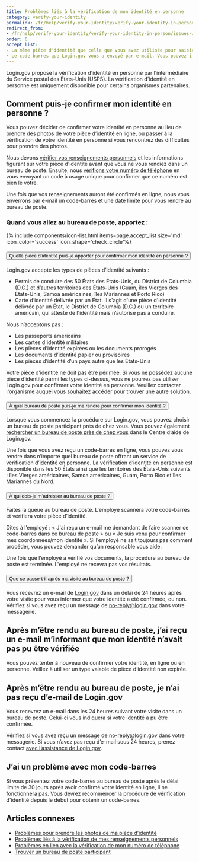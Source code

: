 ```yaml
---
title: Problèmes liés à la vérification de mon identité en personne
category: verify-your-identity
permalink: /fr/help/verify-your-identity/verify-your-identity-in-person/
redirect_from:
- /fr/help/verify-your-identity/verify-your-identity-in-person/issues-with-verifying-your-identity-in-person/
order: 6
accept_list:
- La même pièce d'identité que celle que vous avez utilisée pour saisir les renseignements vous concernant sur Login.gov.
- Le code-barres que Login.gov vous a envoyé par e-mail. Vous pouvez imprimer l’e-mail ou le montrer depuis votre téléphone portable.
---
```


Login.gov propose la vérification d'identité en personne par l’intermédiaire du Service postal des États-Unis (USPS). La vérification d'identité en personne est uniquement disponible pour certains organismes partenaires.

## Comment puis-je confirmer mon identité en personne ?

Vous pouvez décider de confirmer votre identité en personne au lieu de prendre des photos de votre pièce d’identité en ligne, ou passer à la vérification de votre identité en personne si vous rencontrez des difficultés pour prendre des photos.

Nous devons [vérifier vos renseignements personnels](/fr/help/verify-your-identity/issues-verifying-my-personal-information/) et les informations figurant sur votre pièce d'identité avant que vous ne vous rendiez dans un bureau de poste. Ensuite, nous [vérifions votre numéro de téléphone](/fr/help/verify-your-identity/phone-number/) en vous envoyant un code à usage unique pour confirmer que ce numéro est bien le vôtre.

Une fois que vos renseignements auront été confirmés en ligne, nous vous enverrons par e-mail un code-barres et une date limite pour vous rendre au bureau de poste.

### Quand vous allez au bureau de poste, apportez :

{% include components/icon-list.html items=page.accept_list size='md' icon_color='success' icon_shape='check_circle'%}

<div class="usa-accordion usa-accordion--bordered margin-y-4">
  <h4 class="usa-accordion__heading">
    <button
      type="button"
      class="usa-accordion__button"
      aria-expanded="false"
      aria-controls="b-a1"
    >
      Quelle pièce d’identité puis-je apporter pour confirmer mon identité en personne ?
    </button>
  </h4>
  <div id="b-a1" class="usa-accordion__content usa-prose">
    <p>Login.gov accepte les types de pièces d’identité suivants :</p>
    <ul>
      <li>Permis de conduire des 50 États des États-Unis, du District de Columbia (D.C.) et d’autres territoires des États-Unis (Guam, îles Vierges des États-Unis, Samoa américaines, îles Mariannes et Porto Rico)</li>
      <li>Carte d’identité délivrée par un État. Il s'agit d'une pièce d'identité délivrée par un État, le District de Columbia (D.C.) ou un territoire américain, qui atteste de l'identité mais n’autorise pas à conduire.</li>
    </ul>
    <p>Nous n’acceptons pas :</p>
    <ul>
      <li>Les passeports américains</li>
      <li>Les cartes d'identité militaires</li>
      <li>Les pièces d’identité expirées ou les documents prorogés</li>
      <li>Les documents d’identité papier ou provisoires</li>
      <li>Les pièces d’identité d’un pays autre que les États-Unis</li>
    </ul>
    <p>Votre pièce d’identité ne doit pas être périmée. Si vous ne possédez aucune pièce d’identité parmi les types ci-dessus, vous ne pourrez pas utiliser Login.gov pour confirmer votre identité en personne. Veuillez contacter l'organisme auquel vous souhaitez accéder pour trouver une autre solution.</p>
  </div>
</div>

<div class="usa-accordion usa-accordion--bordered margin-y-4">
  <h4 class="usa-accordion__heading">
    <button
      type="button"
      class="usa-accordion__button"
      aria-expanded="false"
      aria-controls="b-a2"
    >
      À quel bureau de poste puis-je me rendre pour confirmer mon identité ?
    </button>
  </h4>
  <div id="b-a2" class="usa-accordion__content usa-prose">
    <p>Lorsque vous commencez la procédure sur Login.gov, vous pouvez choisir un bureau de poste participant près de chez vous. Vous pouvez également <a href="/fr/help/verify-your-identity/verify-your-identity-in-person/find-a-participating-post-office/">rechercher un bureau de poste près de chez vous</a> dans le Centre d’aide de Login.gov.</p>
    <p>Une fois que vous avez reçu un code-barres en ligne, vous pouvez vous rendre dans n’importe quel bureau de poste offrant un service de vérification d’identité en personne. La vérification d’identité en personne est disponible dans les 50 États ainsi que les territoires des États-Unis suivants : îles Vierges américaines, Samoa américaines, Guam, Porto Rico et îles Mariannes du Nord.</p>
  </div>
</div>

<div class="usa-accordion usa-accordion--bordered margin-y-4">
  <h4 class="usa-accordion__heading">
    <button
      type="button"
      class="usa-accordion__button"
      aria-expanded="false"
      aria-controls="b-a3"
    >
      À qui dois-je m’adresser au bureau de poste ?
    </button>
  </h4>
  <div id="b-a3" class="usa-accordion__content usa-prose">
    <p>Faites la queue au bureau de poste. L'employé scannera votre code-barres et vérifiera votre pièce d’identité.</p>
    <p>Dites à l’employé : « J'ai reçu un e-mail me demandant de faire scanner ce code-barres dans ce bureau de poste » ou « Je suis venu pour confirmer mes coordonnées/mon identité ». Si l’employé ne sait toujours pas comment procéder, vous pouvez demander qu’un responsable vous aide.</p>
    <p>Une fois que l’employé a vérifié vos documents, la procédure au bureau de poste est terminée. L'employé ne recevra pas vos résultats.</p>
  </div>
</div>

<div class="usa-accordion usa-accordion--bordered margin-y-4">
  <h4 class="usa-accordion__heading">
    <button
      type="button"
      class="usa-accordion__button"
      aria-expanded="false"
      aria-controls="b-a4"
    >
      Que se passe-t-il après ma visite au bureau de poste ?
    </button>
  </h4>
  <div id="b-a4" class="usa-accordion__content usa-prose">
    <p>Vous recevrez un e-mail de <a href="https://secure.login.gov/fr/">Login.gov</a> dans un délai de 24 heures après votre visite pour vous informer que votre identité a été confirmée, ou non. Vérifiez si vous avez reçu un message de <a href="mailto:no-reply@login.gov">no-reply@login.gov</a> dans votre messagerie.</p>
  </div>
</div>

## Après m’être rendu au bureau de poste, j’ai reçu un e-mail m’informant que mon identité n’avait pas pu être vérifiée

Vous pouvez tenter à nouveau de confirmer votre identité, en ligne ou en personne. Veillez à utiliser un type valable de pièce d’identité non expirée.

## Après m’être rendu au bureau de poste, je n’ai pas reçu d’e-mail de Login.gov

Vous recevrez un e-mail dans les 24 heures suivant votre visite dans un bureau de poste. Celui-ci vous indiquera si votre identité a pu être confirmée.

Vérifiez si vous avez reçu un message de [no-reply@login.gov](mailto:no-reply@login.gov) dans votre messagerie. Si vous n’avez pas reçu d’e-mail sous 24 heures, prenez contact [avec l’assistance de Login.gov](https://login.gov/fr/contact/).

## J’ai un problème avec mon code-barres

Si vous présentez votre code-barres au bureau de poste après le délai limite de 30 jours après avoir confirmé votre identité en ligne, il ne fonctionnera pas. Vous devrez recommencer la procédure de vérification d'identité depuis le début pour obtenir un code-barres.

## Articles connexes

* [Problèmes pour prendre les photos de ma pièce d’identité](/fr/help/verify-your-identity/how-to-take-photos-to-verify-your-identity/)
* [Problèmes liés à la vérification de mes renseignements personnels](/fr/help/verify-your-identity/issues-verifying-my-personal-information/)
* [Problèmes en lien avec la vérification de mon numéro de téléphone](/fr/help/verify-your-identity/phone-number/)
* [Trouver un bureau de poste participant](/fr/help/verify-your-identity/verify-your-identity-in-person/find-a-participating-post-office/)
